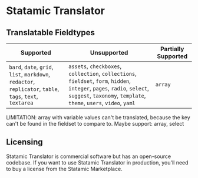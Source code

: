 # Statamic Translator

## Translatable Fieldtypes
| Supported | Unsupported | Partially Supported |
|-----------|---------------------|-------------|
| `bard`, `date`, `grid`, `list`, `markdown`, `redactor`, `replicator`, `table`, `tags`, `text`, `textarea` | `assets`, `checkboxes`, `collection`, `collections`, `fieldset`, `form`, `hidden`, `integer`, `pages`, `radio`, `select`, `suggest`, `taxonomy`, `template`, `theme`, `users`, `video`, `yaml` | `array` |

LIMITATION: array with variable values can't be translated, because the key can't be found in the fieldset to compare to.
Maybe support: array, select

## Licensing

Statamic Translator is commercial software but has an open-source codebase. If you want to use Statamic Translator in production, you'll need to buy a license from the Statamic Marketplace.
